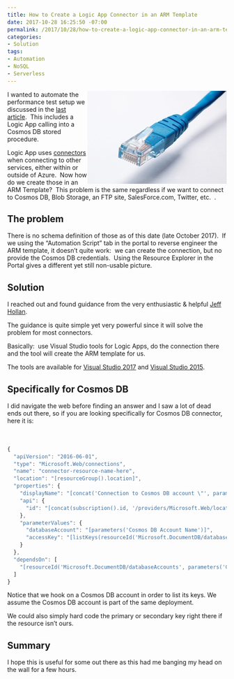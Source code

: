 ```yaml
---
title: How to Create a Logic App Connector in an ARM Template
date: 2017-10-28 16:25:50 -07:00
permalink: /2017/10/28/how-to-create-a-logic-app-connector-in-an-arm-template/
categories:
- Solution
tags:
- Automation
- NoSQL
- Serverless
---
```

<a href="/assets/posts/2017/4/how-to-create-a-logic-app-connector-in-an-arm-template/pexels-photo-4150431.jpg"><img style="border:0 currentcolor;float:right;display:inline;background-image:none;" title="pexels-photo-415043[1]" src="/assets/posts/2017/4/how-to-create-a-logic-app-connector-in-an-arm-template/pexels-photo-4150431_thumb.jpg" alt="pexels-photo-415043[1]" width="320" height="213" align="right" border="0" /></a>I wanted to automate the performance test setup we discussed in the <a href="https://vincentlauzon.com/2017/10/25/cosmos-db-performance-with-geospatial-data/">last article</a>.  This includes a Logic App calling into a Cosmos DB stored procedure.

Logic App uses <a href="https://docs.microsoft.com/en-ca/azure/connectors/apis-list" target="_blank" rel="noopener">connectors</a> when connecting to other services, either within or outside of Azure.  Now how do we create those in an ARM Template?  This problem is the same regardless if we want to connect to Cosmos DB, Blob Storage, an FTP site, SalesForce.com, Twitter, etc.  .

<h2>The problem</h2>

There is no schema definition of those as of this date (late October 2017).  If we using the “Automation Script” tab in the portal to reverse engineer the ARM template, it doesn’t quite work:  we can create the connection, but no provide the Cosmos DB credentials.  Using the Resource Explorer in the Portal gives a different yet still non-usable picture.

<h2>Solution</h2>

I reached out and found guidance from the very enthusiastic &amp; helpful <a href="https://hollan.io/" target="_blank" rel="noopener">Jeff Hollan</a>.

The guidance is quite simple yet very powerful since it will solve the problem for most connectors.

Basically:  use Visual Studio tools for Logic Apps, do the connection there and the tool will create the ARM template for us.

The tools are available for <a href="https://marketplace.visualstudio.com/items?itemName=VinaySinghMSFT.AzureLogicAppsToolsforVisualStudio-18551" target="_blank" rel="noopener">Visual Studio 2017</a> and <a href="https://visualstudiogallery.msdn.microsoft.com/e25ad307-46cf-412e-8ba5-5b555d53d2d9/view/Reviews" target="_blank" rel="noopener">Visual Studio 2015</a>.

<h2>Specifically for Cosmos DB</h2>

I did navigate the web before finding an answer and I saw a lot of dead ends out there, so if you are looking specifically for Cosmos DB connector, here it is:

```JavaScript


{
  "apiVersion": "2016-06-01",
  "type": "Microsoft.Web/connections",
  "name": "connector-resource-name-here",
  "location": "[resourceGroup().location]",
  "properties": {
    "displayName": "[concat('Connection to Cosmos DB account \"', parameters('Cosmos DB Account Name'), '\"')]",
    "api": {
      "id": "[concat(subscription().id, '/providers/Microsoft.Web/locations/', resourceGroup().location, '/managedApis/documentdb')]"
    },
    "parameterValues": {
      "databaseAccount": "[parameters('Cosmos DB Account Name')]",
      "accessKey": "[listKeys(resourceId('Microsoft.DocumentDB/databaseAccounts', parameters('Cosmos DB Account Name')), '2015-04-08').primaryMasterKey]"
    }
  },
  "dependsOn": [
    "[resourceId('Microsoft.DocumentDB/databaseAccounts', parameters('Cosmos DB Account Name'))]"
  ]
}

```

Notice that we hook on a Cosmos DB account in order to list its keys.  We assume the Cosmos DB account is part of the same deployment.

We could also simply hard code the primary or secondary key right there if the resource isn’t ours.

<h2>Summary</h2>

I hope this is useful for some out there as this had me banging my head on the wall for a few hours.